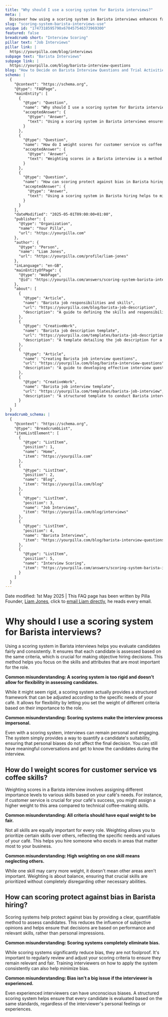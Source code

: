 ```yaml
---
title: "Why should I use a scoring system for Barista interviews?"
meta: |
  Discover how using a scoring system in Barista interviews enhances fairness and consistency, and learn to adjust weights for different skills as per your café's needs.
slug: "scoring-system-barista-interviews-use"
unique id: "1747318595790x670457546373969300"
featured: false
breadcrumb short: "Interview Scoring"
pillar text: "Job Interviews"
pillar link: |
  https://yourpilla.com/blog/interviews
subpage text: "Barista Interviews"
subpage link: |
  https://yourpilla.com/blog/barista-interview-questions
blog: "How to Decide on Barista Interview Questions and Trial Activities"
schema: |
  {
    "@context": "https://schema.org",
    "@type": "FAQPage",
    "mainEntity": [
      {
        "@type": "Question",
        "name": "Why should I use a scoring system for Barista interviews?",
        "acceptedAnswer": {
          "@type": "Answer",
          "text": "Using a scoring system in Barista interviews ensures fair and consistent evaluation of candidates. It allows every candidate to be assessed based on the same criteria, which is essential for making objective hiring decisions. This method enables you to focus on evaluating the skills and attributes that are crucial for the role, providing the flexibility to adjust the weighting of criteria according to the specific needs of your café."
        }
      },
      {
        "@type": "Question",
        "name": "How do I weight scores for customer service vs coffee skills?",
        "acceptedAnswer": {
          "@type": "Answer",
          "text": "Weighting scores in a Barista interview is a method to assign different levels of importance to various skills, reflecting the specific needs of your café. For instance, if customer service is more important for your café's success, you could assign a higher weight to it compared to technical coffee-making skills. This approach ensures that the candidate’s abilities align with your café’s priorities."
        }
      },
      {
        "@type": "Question",
        "name": "How can scoring protect against bias in Barista hiring?",
        "acceptedAnswer": {
          "@type": "Answer",
          "text": "Using a scoring system in Barista hiring helps to mitigate bias by quantifying candidate evaluations. This reduces the influence of subjective opinions, ensuring hiring decisions are based on objective data and relevant skills. While scoring systems greatly diminish bias, they are not foolproof. Regularly reviewing and fine-tuning the scoring criteria is essential, as is training interviewers to apply the system consistently."
        }
      }
    ],
    "dateModified": "2025-05-01T09:00:00+01:00",
    "publisher": {
      "@type": "Organization",
      "name": "Your Pilla",
      "url": "https://yourpilla.com"
    },
    "author": {
      "@type": "Person",
      "name": "Liam Jones",
      "url": "https://yourpilla.com/profile/liam-jones"
    },
    "inLanguage": "en-GB",
    "mainEntityOfPage": {
      "@type": "WebPage",
      "@id": "https://yourpilla.com/answers/scoring-system-barista-interviews-use"
    },
    "about": [
      {
        "@type": "Article",
        "name": "Barista job responsibilities and skills",
        "url": "https://yourpilla.com/blog/barista-job-description",
        "description": "A guide to defining the skills and responsibilities needed for a Barista role."
      },
      {
        "@type": "CreativeWork",
        "name": "Barista job description template",
        "url": "https://yourpilla.com/templates/barista-job-description",
        "description": "A template detailing the job description for a Barista, outlining necessary skills and experiences."
      },
      {
        "@type": "Article",
        "name": "Creating Barista job interview questions",
        "url": "https://yourpilla.com/blog/barista-interview-questions",
        "description": "A guide to developing effective interview questions for Barista candidates."
      },
      {
        "@type": "CreativeWork",
        "name": "Barista job interview template",
        "url": "https://yourpilla.com/templates/barista-job-interview",
        "description": "A structured template to conduct Barista interviews, ensuring a consistent approach."
      }
    ]
  }
breadcrumb_schema: |
  {
    "@context": "https://schema.org",
    "@type": "BreadcrumbList",
    "itemListElement": [
      {
        "@type": "ListItem",
        "position": 1,
        "name": "Home",
        "item": "https://yourpilla.com"
      },
      {
        "@type": "ListItem",
        "position": 2,
        "name": "Blog",
        "item": "https://yourpilla.com/blog"
      },
      {
        "@type": "ListItem",
        "position": 3,
        "name": "Job Interviews",
        "item": "https://yourpilla.com/blog/interviews"
      },
      {
        "@type": "ListItem",
        "position": 4,
        "name": "Barista Interviews",
        "item": "https://yourpilla.com/blog/barista-interview-questions"
      },
      {
        "@type": "ListItem",
        "position": 5,
        "name": "Interview Scoring",
        "item": "https://yourpilla.com/answers/scoring-system-barista-interviews-use"
      }
    ]
  }
---
```


Date modified: 1st May 2025 | This FAQ page has been written by Pilla Founder, [Liam Jones](https://yourpilla.com/profile/liam-jones), click to [email Liam directly](https://mailto:liam@yourpilla.com), he reads every email.

# Why should I use a scoring system for Barista interviews?

Using a scoring system in Barista interviews helps you evaluate candidates fairly and consistently. It ensures that each candidate is assessed based on the same criteria, which is crucial for making objective hiring decisions. This method helps you focus on the skills and attributes that are most important for the role.

**Common misunderstanding: A scoring system is too rigid and doesn’t allow for flexibility in assessing candidates.**

While it might seem rigid, a scoring system actually provides a structured framework that can be adjusted according to the specific needs of your café. It allows for flexibility by letting you set the weight of different criteria based on their importance to the role.

**Common misunderstanding: Scoring systems make the interview process impersonal.**

Even with a scoring system, interviews can remain personal and engaging. The system simply provides a way to quantify a candidate's suitability, ensuring that personal biases do not affect the final decision. You can still have meaningful conversations and get to know the candidates during the interview.

## How do I weight scores for customer service vs coffee skills?

Weighting scores in a Barista interview involves assigning different importance levels to various skills based on your café's needs. For instance, if customer service is crucial for your café's success, you might assign a higher weight to this area compared to technical coffee-making skills.

**Common misunderstanding: All criteria should have equal weight to be fair.**

Not all skills are equally important for every role. Weighting allows you to prioritize certain skills over others, reflecting the specific needs and values of your café. This helps you hire someone who excels in areas that matter most to your business.

**Common misunderstanding: High weighting on one skill means neglecting others.**

While one skill may carry more weight, it doesn't mean other areas aren't important. Weighting is about balance, ensuring that crucial skills are prioritized without completely disregarding other necessary abilities.

## How can scoring protect against bias in Barista hiring?

Scoring systems help protect against bias by providing a clear, quantifiable method to assess candidates. This reduces the influence of subjective opinions and helps ensure that decisions are based on performance and relevant skills, rather than personal impressions.

**Common misunderstanding: Scoring systems completely eliminate bias.**

While scoring systems significantly reduce bias, they are not foolproof. It's important to regularly review and adjust your scoring criteria to ensure they remain relevant and fair. Training interviewers on how to apply the system consistently can also help minimize bias.

**Common misunderstanding: Bias isn’t a big issue if the interviewer is experienced.**

Even experienced interviewers can have unconscious biases. A structured scoring system helps ensure that every candidate is evaluated based on the same standards, regardless of the interviewer's personal feelings or experiences.